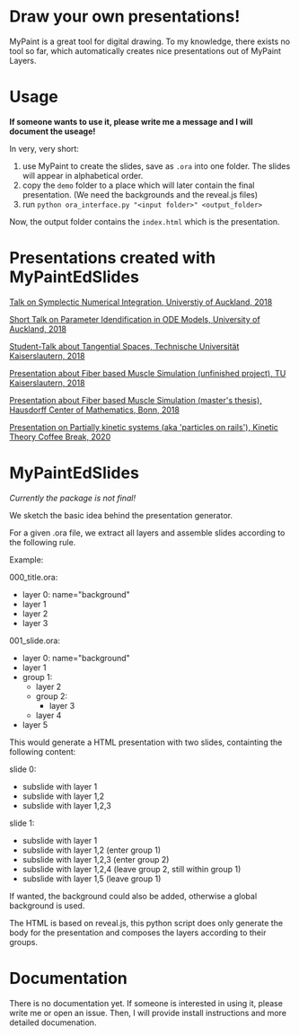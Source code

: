 # Draw your own presentations!

MyPaint is a great tool for digital drawing.
To my knowledge, there exists no tool so far, which automatically 
creates nice presentations out of MyPaint Layers.

# Usage

**If someone wants to use it, please write me a message and I will document the useage!**

In very, very short:
 1. use MyPaint to create the slides, save as `.ora` into one folder. The slides will appear in alphabetical order.
 2. copy the `demo` folder to a place which will later contain the final presentation. (We need the backgrounds and the reveal.js files)
 3. run ```python ora_interface.py "<input folder>" <output_folder>```

Now, the output folder contains the `index.html` which is the presentation.


# Presentations created with MyPaintEdSlides

[Talk on Symplectic Numerical Integration, Universtiy of Auckland, 2018](https://steffenpl.github.io/MyPaintEdSlides/test/output_complete/index.html)

[Short Talk on Parameter Idendification in ODE Models, University of Auckland, 2018](https://steffenpl.github.io/MyPaintEdSlides/test/param_id_in_ode_html/index.html)

[Student-Talk about Tangential Spaces, Technische Universität Kaiserslautern, 2018](https://steffenpl.github.io/MyPaintEdSlides/test/student_talk_html/index.html)

[Presentation about Fiber based Muscle Simulation (unfinished project), TU Kaiserslautern, 2018](https://steffenpl.github.io/MyPaintEdSlides/test/muscle_html/index.html)

[Presentation about Fiber based Muscle Simulation (master's thesis), Hausdorff Center of Mathematics, Bonn, 2018](https://steffenpl.github.io/MyPaintEdSlides/test/muscle_short_html/index.html)

[Presentation on Partially kinetic systems (aka 'particles on rails'), Kinetic Theory Coffee Break, 2020](https://steffenpl.github.io/MyPaintEdSlides/test/partially_kinetic_systems/index.html)


# MyPaintEdSlides

*Currently the package is not final!*

We sketch the basic idea behind the presentation generator.

For a given .ora file, we extract all layers and
assemble slides according to the following rule.

Example:

000_title.ora:
- layer 0: name="background"
- layer 1
- layer 2
- layer 3

001_slide.ora:
- layer 0: name="background"
- layer 1
- group 1:
  - layer 2
  - group 2:
    - layer 3
  - layer 4
- layer 5


This would generate a HTML presentation with
two slides, containting the following content:

slide 0:
- subslide with layer 1
- subslide with layer 1,2
- subslide with layer 1,2,3

slide 1:
- subslide with layer 1
- subslide with layer 1,2 (enter group 1)
- subslide with layer 1,2,3 (enter group 2)
- subslide with layer 1,2,4 (leave group 2, still within group 1)
- subslide with layer 1,5 (leave group 1)

If wanted, the background could also be added, otherwise
a global background is used.

The HTML is based on reveal.js, this python script does only generate the body for the presentation
and composes the layers according to their groups.

# Documentation

There is no documentation yet. If someone is interested in using it, please write me or open an issue.
Then, I will provide install instructions and more detailed documenation.

